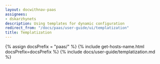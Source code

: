 ```yaml
---
layout: docwithnav-paas
assignees:
- dskarzhynets
description: Using templates for dynamic configuration
redirect_from: "/docs/paas/user-guide/ui/templatization"
title: Templatization
---
```


{% assign docsPrefix = "paas/" %}
{% include get-hosts-name.html docsPrefix=docsPrefix %}
{% include docs/user-guide/templatization.md %}
